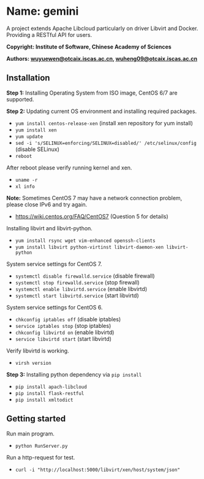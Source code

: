 # Name: gemini
A project extends Apache Libcloud particularly on driver Libvirt and Docker.
Providing a RESTful API for users.

**Copyright: Institute of Software, Chinese Academy of Sciences**

**Authors: wuyuewen@otcaix.iscas.ac.cn, wuheng09@otcaix.iscas.ac.cn**

## Installation

**Step 1:** Installing Operating System from ISO image, CentOS 6/7 are supported.

**Step 2:** Updating current OS environment and installing required packages.
- `yum install centos-release-xen` (install xen repository for yum install)
- `yum install xen`
- `yum update`
- `sed -i 's/SELINUX=enforcing/SELINUX=disabled/' /etc/selinux/config` (disable SELinux)
- `reboot`

After reboot please verify running kernel and xen.
- `uname -r`
- `xl info`

**Note:** Sometimes CentOS 7 may have a network connection problem, please close IPv6 and try again.
- <https://wiki.centos.org/FAQ/CentOS7> (Question 5 for details)

Installing libvirt and libvirt-python.
- `yum install rsync wget vim-enhanced openssh-clients`
- `yum install libvirt python-virtinst libvirt-daemon-xen libvirt-python`

System service settings for CentOS 7.
- `systemctl disable firewalld.service` (disable firewall)
- `systemctl stop firewalld.service` (stop firewall)
- `systemctl enable libvirtd.service` (enable libvirtd)
- `systemctl start libvirtd.service` (start libvirtd)

System service settings for CentOS 6.
- `chkconfig iptables off` (disable iptables)
- `service iptables stop` (stop iptables)
- `chkconfig libvirtd on` (enable libvirtd)
- `service libvirtd start` (start libvirtd)

Verify libvirtd is working.
- `virsh version`

**Step 3:** Installing python dependency via `pip install`
- `pip install apach-libcloud`
- `pip install flask-restful`
- `pip install xmltodict`

## Getting started
Run main program.
- `python RunServer.py`

Run a http-request for test.
- `curl -i "http://localhost:5000/libvirt/xen/host/system/json"`
